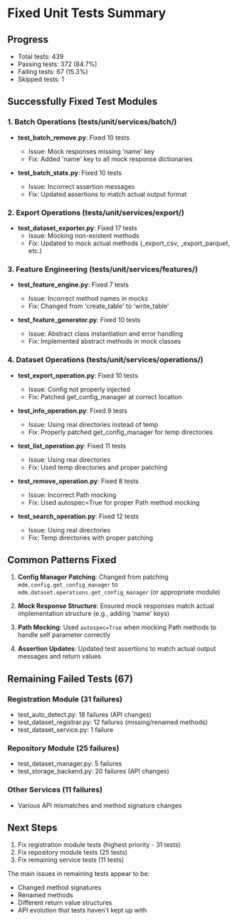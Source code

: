 # Fixed Unit Tests Summary

## Progress
- Total tests: 439
- Passing tests: 372 (84.7%)
- Failing tests: 67 (15.3%)
- Skipped tests: 1

## Successfully Fixed Test Modules

### 1. Batch Operations (tests/unit/services/batch/)
- **test_batch_remove.py**: Fixed 10 tests
  - Issue: Mock responses missing 'name' key
  - Fix: Added 'name' key to all mock response dictionaries
  
- **test_batch_stats.py**: Fixed 10 tests
  - Issue: Incorrect assertion messages
  - Fix: Updated assertions to match actual output format

### 2. Export Operations (tests/unit/services/export/)
- **test_dataset_exporter.py**: Fixed 17 tests
  - Issue: Mocking non-existent methods
  - Fix: Updated to mock actual methods (_export_csv, _export_parquet, etc.)

### 3. Feature Engineering (tests/unit/services/features/)
- **test_feature_engine.py**: Fixed 7 tests
  - Issue: Incorrect method names in mocks
  - Fix: Changed from 'create_table' to 'write_table'
  
- **test_feature_generator.py**: Fixed 10 tests
  - Issue: Abstract class instantiation and error handling
  - Fix: Implemented abstract methods in mock classes

### 4. Dataset Operations (tests/unit/services/operations/)
- **test_export_operation.py**: Fixed 10 tests
  - Issue: Config not properly injected
  - Fix: Patched get_config_manager at correct location
  
- **test_info_operation.py**: Fixed 9 tests
  - Issue: Using real directories instead of temp
  - Fix: Properly patched get_config_manager for temp directories
  
- **test_list_operation.py**: Fixed 11 tests
  - Issue: Using real directories
  - Fix: Used temp directories and proper patching
  
- **test_remove_operation.py**: Fixed 8 tests
  - Issue: Incorrect Path mocking
  - Fix: Used autospec=True for proper Path method mocking
  
- **test_search_operation.py**: Fixed 12 tests
  - Issue: Using real directories
  - Fix: Temp directories with proper patching

## Common Patterns Fixed

1. **Config Manager Patching**: Changed from patching `mdm.config.get_config_manager` to `mdm.dataset.operations.get_config_manager` (or appropriate module)

2. **Mock Response Structure**: Ensured mock responses match actual implementation structure (e.g., adding 'name' keys)

3. **Path Mocking**: Used `autospec=True` when mocking Path methods to handle self parameter correctly

4. **Assertion Updates**: Updated test assertions to match actual output messages and return values

## Remaining Failed Tests (67)

### Registration Module (31 failures)
- test_auto_detect.py: 18 failures (API changes)
- test_dataset_registrar.py: 12 failures (missing/renamed methods)
- test_dataset_service.py: 1 failure

### Repository Module (25 failures)
- test_dataset_manager.py: 5 failures
- test_storage_backend.py: 20 failures (API changes)

### Other Services (11 failures)
- Various API mismatches and method signature changes

## Next Steps

1. Fix registration module tests (highest priority - 31 tests)
2. Fix repository module tests (25 tests)
3. Fix remaining service tests (11 tests)

The main issues in remaining tests appear to be:
- Changed method signatures
- Renamed methods
- Different return value structures
- API evolution that tests haven't kept up with